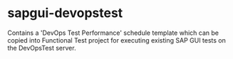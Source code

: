 # sapgui-devopstest
Contains a 'DevOps Test Performance' schedule template which can be copied into Functional Test project for executing existing SAP GUI tests on the DevOpsTest server.
